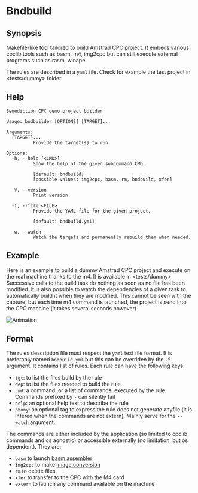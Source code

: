 # Bndbuild

## Synopsis

Makefile-like tool tailored to build Amstrad CPC project.
It embeds various cpclib tools such as basm, m4, img2cpc but can still execute external programs such as rasm, winape.

The rules are described in a `yaml` file. Check for example the test project in <tests/dummy> folder.

## Help

```
Benediction CPC demo project builder

Usage: bndbuilder [OPTIONS] [TARGET]...

Arguments:
  [TARGET]...
          Provide the target(s) to run.

Options:
  -h, --help [<CMD>]
          Show the help of the given subcommand CMD.

          [default: bndbuild]
          [possible values: img2cpc, basm, rm, bndbuild, xfer]

  -V, --version
          Print version

  -f, --file <FILE>
          Provide the YAML file for the given project.

          [default: bndbuild.yml]

  -w, --watch
          Watch the targets and permanently rebuild them when needed.
```

## Example

Here is an example to build a dummy Amstrad CPC project and execute on the real machine thanks to the m4.
It is available in <tests/dummy>
Successive calls to the build task do nothing as soon as no file has been modified.
It is also possible to watch the dependencies of a given task to automatically build it when they are modified.
This cannot be seen with the capture, but each time m4 command is launched, the project is send into the CPC machine (it takes several seconds however).

![Animation](dummy.gif)

## Format

The rules description file must respect the `yaml` text file format.
It is preferably named `bndbuild.yml` but this can be overriden by the `-f` argument.
It contains list of rules.
Each rule can have the following keys:

- `tgt`: to list the files build by the rule
- `dep`: to list the files needed to build the rule
- `cmd`: a command, or a list of commands, executed by the rule. Commands prefixed by `-` can silently fail
- `help`: an optional help text to describe the rule
- `phony`: an optional tag to express the rule does not generate anyfile (it is infered when the commands are not extern). Mainly serve for the `--watch` argument.

The commands are either included by the application (so limited to cpclib commands and os agnostic) or accessible externally (no limitation, but os dependent).
They are:
- `basm` to launch [basm assembler](../cpclib-basm)
- `img2cpc` to make [image conversion](../cpclib-imgconverter)
- `rm` to delete files
- `xfer` to transfer to the CPC with the M4 card
- `extern` to launch any command available on the machine